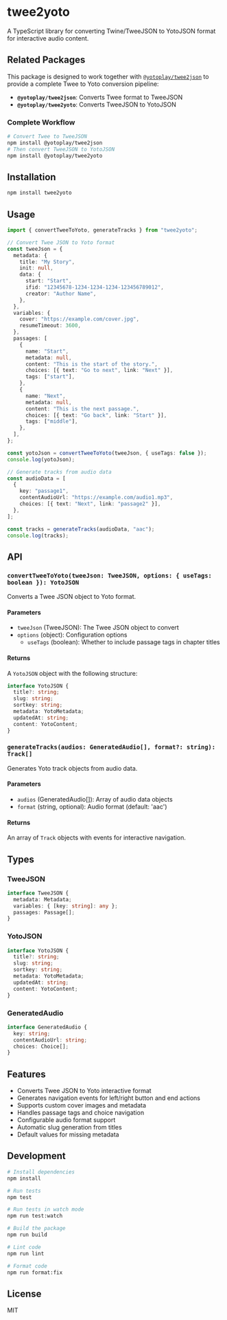 # twee2yoto

A TypeScript library for converting Twine/TweeJSON to YotoJSON format for interactive audio content.

## Related Packages

This package is designed to work together with [`@yotoplay/twee2json`](https://github.com/yotoplay/twee2json) to provide a complete Twee to Yoto conversion pipeline:

- **`@yotoplay/twee2json`**: Converts Twee format to TweeJSON
- **`@yotoplay/twee2yoto`**: Converts TweeJSON to YotoJSON

### Complete Workflow

```bash
# Convert Twee to TweeJSON
npm install @yotoplay/twee2json
# Then convert TweeJSON to YotoJSON
npm install @yotoplay/twee2yoto
```

## Installation

```bash
npm install twee2yoto
```

## Usage

```typescript
import { convertTweeToYoto, generateTracks } from "twee2yoto";

// Convert Twee JSON to Yoto format
const tweeJson = {
  metadata: {
    title: "My Story",
    init: null,
    data: {
      start: "Start",
      ifid: "12345678-1234-1234-1234-123456789012",
      creator: "Author Name",
    },
  },
  variables: {
    cover: "https://example.com/cover.jpg",
    resumeTimeout: 3600,
  },
  passages: [
    {
      name: "Start",
      metadata: null,
      content: "This is the start of the story.",
      choices: [{ text: "Go to next", link: "Next" }],
      tags: ["start"],
    },
    {
      name: "Next",
      metadata: null,
      content: "This is the next passage.",
      choices: [{ text: "Go back", link: "Start" }],
      tags: ["middle"],
    },
  ],
};

const yotoJson = convertTweeToYoto(tweeJson, { useTags: false });
console.log(yotoJson);

// Generate tracks from audio data
const audioData = [
  {
    key: "passage1",
    contentAudioUrl: "https://example.com/audio1.mp3",
    choices: [{ text: "Next", link: "passage2" }],
  },
];

const tracks = generateTracks(audioData, "aac");
console.log(tracks);
```

## API

### `convertTweeToYoto(tweeJson: TweeJSON, options: { useTags: boolean }): YotoJSON`

Converts a Twee JSON object to Yoto format.

#### Parameters

- `tweeJson` (TweeJSON): The Twee JSON object to convert
- `options` (object): Configuration options
  - `useTags` (boolean): Whether to include passage tags in chapter titles

#### Returns

A `YotoJSON` object with the following structure:

```typescript
interface YotoJSON {
  title?: string;
  slug: string;
  sortkey: string;
  metadata: YotoMetadata;
  updatedAt: string;
  content: YotoContent;
}
```

### `generateTracks(audios: GeneratedAudio[], format?: string): Track[]`

Generates Yoto track objects from audio data.

#### Parameters

- `audios` (GeneratedAudio[]): Array of audio data objects
- `format` (string, optional): Audio format (default: 'aac')

#### Returns

An array of `Track` objects with events for interactive navigation.

## Types

### TweeJSON

```typescript
interface TweeJSON {
  metadata: Metadata;
  variables: { [key: string]: any };
  passages: Passage[];
}
```

### YotoJSON

```typescript
interface YotoJSON {
  title?: string;
  slug: string;
  sortkey: string;
  metadata: YotoMetadata;
  updatedAt: string;
  content: YotoContent;
}
```

### GeneratedAudio

```typescript
interface GeneratedAudio {
  key: string;
  contentAudioUrl: string;
  choices: Choice[];
}
```

## Features

- Converts Twee JSON to Yoto interactive format
- Generates navigation events for left/right button and end actions
- Supports custom cover images and metadata
- Handles passage tags and choice navigation
- Configurable audio format support
- Automatic slug generation from titles
- Default values for missing metadata

## Development

```bash
# Install dependencies
npm install

# Run tests
npm test

# Run tests in watch mode
npm run test:watch

# Build the package
npm run build

# Lint code
npm run lint

# Format code
npm run format:fix
```

## License

MIT
